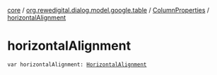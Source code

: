 [core](../../index.md) / [org.rewedigital.dialog.model.google.table](../index.md) / [ColumnProperties](index.md) / [horizontalAlignment](./horizontal-alignment.md)

# horizontalAlignment

`var horizontalAlignment: `[`HorizontalAlignment`](../-horizontal-alignment/index.md)